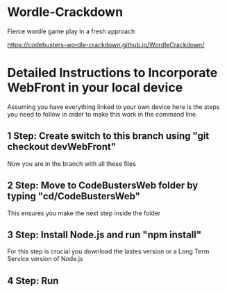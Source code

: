 # Wordle-Crackdown
Fierce wordle game play in a fresh approach

https://codebusters-wordle-crackdown.github.io/WordleCrackdown/

# Detailed Instructions to Incorporate WebFront in your local device

Assuming you have everything linked to your own device here is the steps you need to follow in order to make this work in the command line.

## 1 Step: Create switch to this branch using "git checkout devWebFront"

Now you are in the branch with all these files

## 2 Step: Move to CodeBustersWeb folder by typing "cd/CodeBustersWeb"

This ensures you make the next step inside the folder

## 3 Step: Install Node.js and run "npm install"

For this step is crucial you download the lastes version or a Long Term Service version of Node.js

## 4 Step: Run 

